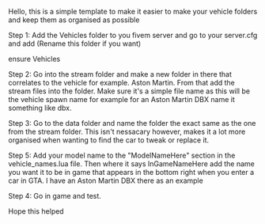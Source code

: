 Hello, this is a simple template to make it easier to make your vehicle folders and keep them as organised as possible

Step 1: Add the Vehicles folder to you fivem server and go to your server.cfg and add (Rename this folder if you want)

ensure Vehicles

Step 2: Go into the stream folder and make a new folder in there that correlates to the vehicle for example. Aston Martin. From that add the stream files into the folder. Make sure it's a simple file name as this will be the vehicle spawn name for example for an Aston Martin DBX name it something like dbx.

Step 3: Go to the data folder and name the folder the exact same as the one from the stream folder. This isn't nessacary however, makes it a lot more organised when wanting to find the car to tweak or replace it.

Step 5: Add your model name to the "ModelNameHere" section in the vehicle_names.lua file. Then where it says InGameNameHere add the name you want it to be in game that appears in the bottom right when you enter a car in GTA. I have an Aston Martin DBX there as an example

Step 4: Go in game and test.

Hope this helped
